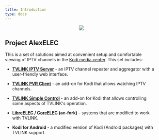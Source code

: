 ```yaml
---
title: Introduction
type: docs
---
```


<p align="center">
  <img src="/logo.png" />
</p>

## Project AlexELEC

This is a set of solutions aimed at convenient setup and comfortable viewing of IPTV channels
in the <a target='_blank' href="https://kodi.tv/">Kodi media center</a>. This set includes:

+ **[TVLINK IPTV Server](/docs/tvlink/docs/overview/)** - an IPTV channel repeater and aggregator with a user-friendly web interface.

+ **[TVLINK PVR Client](/docs/tvlink/docs/pvr-tvlink-client/)** - an add-on for Kodi that allows watching IPTV channels.

+ **[TVLINK Simple Control](/docs/tvlink/docs/tvlink-conrol/)** - an add-on for Kodi that allows controlling some aspects of TVLINK's operation.

+ **<a target='_blank' href="https://libreelec.tv/">LibreELEC</a> / <a target='_blank' href="https://coreelec.org/">CoreELEC</a> (ae-fork)** - systems that are modified to work with TVLINK.

+ **Kodi for Android** - a modified version of Kodi (Android packages) with TVLINK support.
